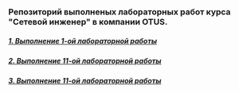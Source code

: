 ### Репозиторий выполненых лабораторных работ курса "Сетевой инженер" в компании OTUS.
##### 	[1. Выполнение 1-ой лабораторной работы](https://github.com/kononenko-yury/otus-network-practics/tree/main/Labs1/Homework1.md)
##### 	[2. Выполнение 11-ой лабораторной работы](https://github.com/kononenko-yury/otus-network-practics/tree/main/Labs11/Homework1.md)
##### 	[3. Выполнение 11-ой лабораторной работы](https://github.com/kononenko-yury/otus-network-practics/tree/main/Labs12/Homework12.md)
